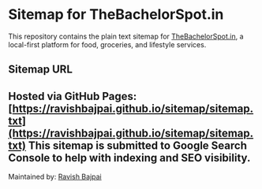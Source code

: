 # Sitemap for TheBachelorSpot.in
This repository contains the plain text sitemap for [TheBachelorSpot.in](https://www.thebachelorspot.in), a local-first platform for food, groceries, and lifestyle services.
## Sitemap URL
Hosted via GitHub Pages:
[https://ravishbajpai.github.io/sitemap/sitemap.txt](https://ravishbajpai.github.io/sitemap/sitemap.txt)
This sitemap is submitted to Google Search Console to help with indexing and SEO visibility.
---
Maintained by: [Ravish Bajpai](https://www.thebachelorspot.in)
